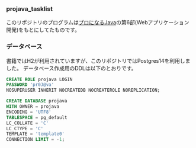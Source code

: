 ### projava_tasklist

このリポジトリのプログラムは[プロになるJava](https://gihyo.jp/book/2022/978-4-297-12685-8)の第6部(Webアプリケーション開発)をもとにしてたものです。

### データベース

書籍ではH2が利用されていますが、このリポジトリではPostgres14を利用しました。
データベース作成用のDDLは以下のとおりです。

```sql
CREATE ROLE projava LOGIN
PASSWORD 'pr0J@va'
NOSUPERUSER INHERIT NOCREATEDB NOCREATEROLE NOREPLICATION;
```

```sql
CREATE DATABASE projava
WITH OWNER = projava
ENCODING = 'UTF8'
TABLESPACE = pg_default
LC_COLLATE = 'C'
LC_CTYPE = 'C'
TEMPLATE = 'template0'
CONNECTION LIMIT = -1;
```

